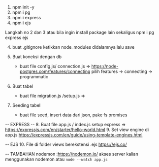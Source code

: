 1. npm init -y
2. npm i pg
3. npm i express
3. npm i ejs

Langkah no 2 dan 3 atau bila ingin install package lain sekaligus
npm i pg express ejs

4. buat .gitignore
    ketikkan node_modules didalamnya lalu save

5. Buat koneksi dengan db
    - buat file config.js/ connection.js => https://node-postgres.com/features/connecting
    pilih features -> connecting -> programmatic
6. Buat tabel
    - buat file migration.js /setup.js => 
7. Seeding tabel
    - buat file seed, insert data dari json, pake fs promises

-- EXPRESS --
8. Buat file app.js / index.js
    setup express => https://expressjs.com/en/starter/hello-world.html
9. Set view engine di app.js
    https://expressjs.com/en/guide/using-template-engines.html

-- EJS
10. File di folder views berekstensi .ejs
    https://ejs.co/

-- TAMBAHAN
nodemon :https://nodemon.io/
akses server kalian menggunakan nodemon atau `node --watch app.js`
